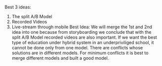 Best 3 ideas:
1) The split A/B Model
2) Recorded Videos
3) Live-stream through mobile
Best Idea:
We will merge the 1st and 2nd idea into one because from storyboarding we conclude that with the split A/B Model recorded videos are also important. If we want the best type of education under hybrid system in an underpriviliged school, it cannot be done only from one model. There are conflicts whose solutions are in different models. For minimum conflicts it is best to merge different models and built a good model.
